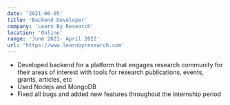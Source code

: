 ```yaml
---
date: '2021-06-05'
title: 'Backend Developer'
company: 'Learn By Research'
location: 'Online'
range: 'June 2021- April 2022'
url: 'https://www.learnbyresearch.com'
---
```


- Developed backend for a platform that engages research community for their areas of interest with tools for research publications, events, grants, articles, etc
- Used Nodejs and MongoDB
- Fixed all bugs and added new features throughout the internship period
